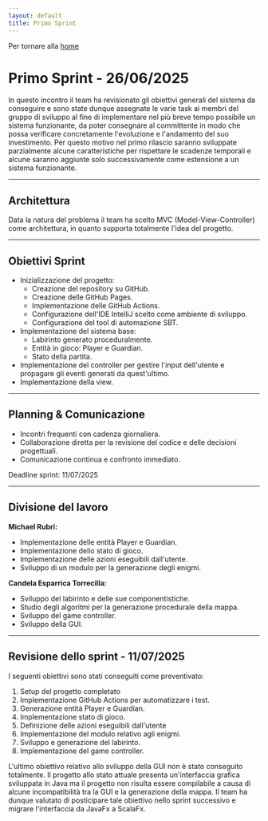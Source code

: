 ```yaml
---
layout: default
title: Primo Sprint
---
```


Per tornare alla [home](../index.md)

# Primo Sprint - 26/06/2025

In questo incontro il team ha revisionato gli obiettivi generali del sistema da conseguire e sono state dunque assegnate
le varie task ai membri del gruppo di sviluppo al fine di implementare nel più breve tempo possibile un sistema
funzionante, da poter consegnare al committente in modo che possa verificare concretamente l'evoluzione e l'andamento
del suo investimento. Per questo motivo nel primo rilascio saranno sviluppate parzialmente alcune caratteristiche per
rispettare le scadenze temporali e alcune saranno aggiunte solo successivamente come estensione a un sistema funzionante.

---

## Architettura

Data la natura del problema il team ha scelto MVC (Model-View-Controller) come architettura, in quanto supporta
totalmente l'idea del progetto.

---

## Obiettivi Sprint

- Inizializzazione del progetto:
  - Creazione del repository su GitHub.
  - Creazione delle GitHub Pages.
  - Implementazione delle GitHub Actions.
  - Configurazione dell'IDE IntelliJ scelto come ambiente di sviluppo.
  - Configurazione del tool di automazione SBT.
- Implementazione del sistema base:
  - Labirinto generato proceduralmente.
  - Entità in gioco: Player e Guardian.
  - Stato della partita.
- Implementazione del controller per gestire l'input dell'utente e propagare gli eventi generati da quest'ultimo.
- Implementazione della view.

---

## Planning & Comunicazione

- Incontri frequenti con cadenza giornaliera.
- Collaborazione diretta per la revisione del codice e delle decisioni progettuali.
- Comunicazione continua e confronto immediato.

Deadline sprint: 11/07/2025

---

## Divisione del lavoro

**Michael Rubri:**
- Implementazione delle entità Player e Guardian.
- Implementazione dello stato di gioco.
- Implementazione delle azioni eseguibili dall'utente.
- Sviluppo di un modulo per la generazione degli enigmi.

**Candela Esparrica Torrecilla:**
- Sviluppo del labirinto e delle sue componentistiche.
- Studio degli algoritmi per la generazione procedurale della mappa.
- Sviluppo del game controller.
- Sviluppo della GUI.

---

## Revisione dello sprint - 11/07/2025

I seguenti obiettivi sono stati conseguiti come preventivato:
1) Setup del progetto completato
2) Implementazione GitHub Actions per automatizzare i test. 
3) Generazione entità Player e Guardian. 
4) Implementazione stato di gioco. 
5) Definizione delle azioni eseguibili dall'utente
6) Implementazione del modulo relativo agli enigmi.
7) Sviluppo e generazione del labirinto.
8) Implementazione del game controller.

L'ultimo obiettivo relativo allo sviluppo della GUI non è stato conseguito totalmente. Il progetto allo stato attuale
presenta un'interfaccia grafica sviluppata in Java ma il progetto non risulta essere compilabile a causa di alcune
incompatibilità tra la GUI e la generazione della mappa. Il team ha dunque valutato di posticipare tale obiettivo nello
sprint successivo e migrare l'interfaccia da JavaFx a ScalaFx.